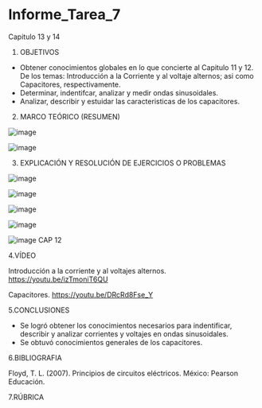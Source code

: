 # Informe_Tarea_7
Capitulo 13 y 14

1. OBJETIVOS

- Obtener conocimientos globales en lo que concierte al Capitulo 11 y 12. De los temas: Introducción a la Corriente y al voltaje alternos; asi como Capacitores, respectivamente.
- Determinar, indentifcar, analizar y medir ondas sinusoidales.
- Analizar, describir y estuidar las caracteristicas de los capacitores.

2. MARCO TEÓRICO (RESUMEN)

![image](https://user-images.githubusercontent.com/105899463/180879073-2d3f85e9-0863-4cb2-bb50-c336147677da.png)

![image](https://user-images.githubusercontent.com/105899463/180928215-7e9fa0c4-3777-40b4-ac0b-4dda49ba4056.png)

3. EXPLICACIÓN Y RESOLUCIÓN DE EJERCICIOS O PROBLEMAS

![image](https://user-images.githubusercontent.com/105899463/180718601-a98c7602-21e2-4026-8ce8-f320eea16b79.png)

![image](https://user-images.githubusercontent.com/105899463/180718168-5e5d4596-357b-45df-bc35-8a3853682d31.png)

![image](https://user-images.githubusercontent.com/105899463/180718289-6c152a42-acdd-4d73-8946-8e076b76ebbc.png)

![image](https://user-images.githubusercontent.com/105899463/180718359-9b8b6293-ba1f-4405-9147-90d1d88b6688.png)

![image](https://user-images.githubusercontent.com/105899463/180718444-a9298f08-c6a8-4f3d-b38e-489d80d53296.png)
CAP 12


4.VÍDEO

Introducción a la corriente y al voltajes alternos.
https://youtu.be/izTmoniT6QU

Capacitores.
https://youtu.be/DRcRd8Fse_Y

5.CONCLUSIONES

- Se logró obtener los conocimientos necesarios para indentificar, describir y analizar corrientes y voltajes en ondas sinusoidales.
- Se obtuvó conocimientos generales de los capacitores.

6.BIBLIOGRAFIA

Floyd, T. L. (2007). Principios de circuitos eléctricos. México: Pearson Educación.

7.RÚBRICA
